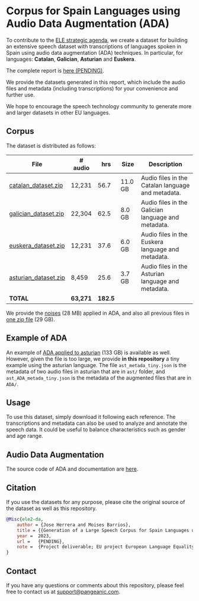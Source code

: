 # Corpus for Spain Languages using Audio Data Augmentation (ADA)

To contribute to the [ELE strategic agenda](https://european-language-equality.eu/), we create a dataset for building an extensive speech dataset with transcriptions of languages spoken in Spain using audio data augmentation (ADA) techniques. In particular, for languages: **Catalan**, **Galician**, **Asturian** and **Euskera**. 

The complete report is [here (PENDING)](https://github.com/Pangeamt/ele2-ada). 

We provide the datasets generated in this report, which include the audio files and metadata (including transcriptions) for your convenience and further use.

We hope to encourage the speech technology community to generate more and larger datasets in other EU languages.



## Corpus 

The dataset is distributed as follows:


| File                               | # audio | hrs   | Size  | Description          |
|------------------------------------|---------|-------|-------|--------------------------------|
| [catalan_dataset.zip](https://s3.eu-west-1.amazonaws.com/com.pangeanic.voice.projects/ele2-ada/catalan_dataset.zip)  | 12,231  | 56.7  | 11.0 GB | Audio files in the Catalan language and metadata. |
| [galician_dataset.zip](https://s3.eu-west-1.amazonaws.com/com.pangeanic.voice.projects/ele2-ada/galician_dataset.zip) | 22,304  | 62.5  | 8.0 GB | Audio files in the Galician language and metadata.|
| [euskera_dataset.zip](https://s3.eu-west-1.amazonaws.com/com.pangeanic.voice.projects/ele2-ada/euskera_dataset.zip)  | 12,231  | 37.6  | 6.0 GB | Audio files in the Euskera language and metadata. |
| [asturian_dataset.zip](https://s3.eu-west-1.amazonaws.com/com.pangeanic.voice.projects/ele2-ada/asturian_dataset.zip) |  8,459  | 25.6  | 3.7 GB | Audio files in the Asturian language and metadata.|
| **TOTAL**                              | **63,271**  | **182.5** |                           |

We provide the [noises](https://s3.eu-west-1.amazonaws.com/com.pangeanic.voice.projects/ele2-ada/noises.zip) (28 MB) applied in ADA, and also all previous files in [one zip file](https://s3.eu-west-1.amazonaws.com/com.pangeanic.voice.projects/ele2-ada/all.zip) (29 GB). 

## Example of ADA

An example of [ADA applied to asturian](http://ada.zip) (133 GB) is available as well. However, given the file is too large, we provide **in this repository** a tiny example using the asturian language. The file `ast_metada_tiny.json` is the metadata of two audio files in asturian that are in `ast/` folder, and `ast_ADA_metada_tiny.json` is the metadata of the augmented files that are in `ADA/`. 


## Usage

To use this dataset, simply download it following each reference. The transcriptions and metadata can also be used to analyze and annotate the speech data. It could be useful to balance characteristics such as gender and age range. 


## Audio Data Augmentation

The source code of ADA and documentation are [here](https://github.com/Pangeamt/ele2-ada/tree/main/da_techniques). 


## Citation
If you use the datasets for any purpose, please cite the original source of the dataset as well as this repository.



```bib
@Misc{ele2-da,
	author = {Jose Herrera and Moises Barrios},
	title =	{{Generation of a Large Speech Corpus for Spain Languages using Data Augmentation}},
	year =	2023,
	url =	{PENDING},
	note =	{Project deliverable; EU project European Language Equality (ELE); Grant Agreement no.~LC-01884166 – 101075356 ELE2},
}
```


## Contact
If you have any questions or comments about this repository, please feel free to contact us at [support@pangeanic.com](mail:support@pangeanic.com).